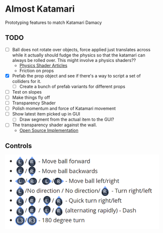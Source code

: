 # Almost Katamari
Prototyping features to match Katamari Damacy

## TODO

- [ ] Ball does not rotate over objects, force applied just translates across while it actually should fudge the physics so that the katamari can always be rolled over. This might involve a physics shaders??
    - [Physics Shader Articles](https://medium.com/sun-dog-studios/rapid-unity-tutorials-1-physics-materials-68758351fd8a)
    - Friction on props
- [x] Prefab the prop object and see if there's a way to script a set of colliders for it.
    - [ ] Create a bunch of prefab variants for different props
- [ ] Test on slopes
- [ ] Make things fly off
- [ ] Transparency Shader
- [ ] Polish momentum and force of Katamari movement
- [ ] Show latest item picked up in GUI
    - [ ] Draw segment from the actual item to the GUI?
- [ ] The transparency shader against the wall.
    - [Open Source Implementation](https://github.com/a-chancey/roll_a_ball/tree/master/Assets/shaders)

## Controls

![controls](./img/controls.png)